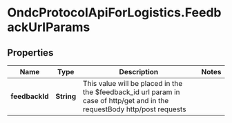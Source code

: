 # OndcProtocolApiForLogistics.FeedbackUrlParams

## Properties
Name | Type | Description | Notes
------------ | ------------- | ------------- | -------------
**feedbackId** | **String** | This value will be placed in the the $feedback_id url param in case of http/get and in the requestBody http/post requests | 
